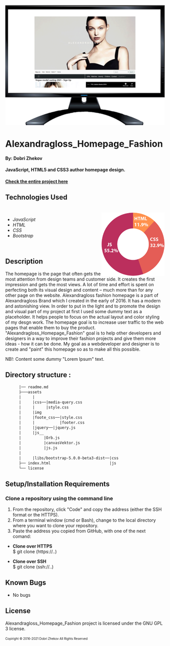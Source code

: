 <img align="justify" alt="chart" width="950px" src="https://github.com/zhekovdobri/zhekovdobri/blob/29397da5ffa867fded395f18c20fda60a0f34236/BootstrapFashion_Project_preview_1200px.gif">

# Alexandragloss_Homepage_Fashion

#### By: Dobri Zhekov

#### JavaScript, HTML5 and CSS3 author homepage design.

#### [<ins>Check the entire project here</ins>](https://zhekovdobri.github.io/Alexandragloss_Homepage_Fashion/)

## Technologies Used

<div class=pull-left>

</div>
&nbsp;&nbsp;&nbsp;&nbsp;&nbsp;&nbsp;&nbsp;&nbsp;&nbsp;&nbsp;&nbsp;&nbsp;&nbsp;&nbsp;&nbsp;
<div class=pull-right>
<img align="right" alt="chart" height="200px" src="https://github.com/zhekovdobri/Alexandragloss_Homepage_Fashion/blob/4e8c8bde9f4293ddfe6f6187200f37032aff61cf/assets/img/Homepage_Fashion_language_chart.png">
</div>

* _JavaScript_
* _HTML_
* _CSS_
* _Bootstrap_

<br />

## Description
The homepage is the page that often gets the most attention from design teams and customer side. It creates the first impression and gets the most views. A lot of time and effort is spent on perfecting both its visual design and content &ndash; much more than for any other page on the website. Alexandragloss fashion homepage is a part of Alexandragloss Brand which I created in the early of 2016. It has a modern and astonishing view. In order to put in the light and to promote the design and visual part of my project at first I used some dummy text as a placeholder. It helps people to focus on the actual layout and color styling of my desgn work. The homepage goal is to increase user traffic to the web pages that enable them to buy the product. "Alexandragloss_Homepage_Fashion" goal is to help other developers and designers in a way to improve their fashion projects and give them more ideas - how it can be done. My goal as а webdeveloper and designer is to create and "paint" this homepage so as to make all this possible.

NB!: Content some dummy "Lorem Ipsum" text.  

## Directory structure :

          |── readme.md    
          ├───assets
          |     |      
          |     |css──|media-query.css
          |     |     |style.css
          |     |img             
          |     |foote_css──|style.css
          |     |           |footer.css
          |     |jquery──|jquery.js
          |     |js__
          |          |Orb.js
          |          |canvasVektor.js
          |          |js.js                    
          |                                    
          |     |libs/bootstrap-5.0.0-beta3-dist──|css                               
          ├── index.html                          |js
          └── license

## Setup/Installation Requirements

### Clone a repository using the command line 

1. From the repository, click "Code" and copy the address (either the SSH format or the HTTPS). 
2. From a terminal window (cmd or Bash), change to the local directory where you want to clone your repository.
3. Paste the address you copied from GitHub, with one of the next comand:

* **Clone over HTTPS**<br>
  $ git clone (https://..)
  
* **Clone over SSH**<br>
  $ git clone (ssh://..)

## Known Bugs

* No bugs

## License

Alexandragloss_Homepage_Fashion project is licensed under the GNU GPL 3 license.

<sub><sup>Copiright © 2016-2021 Dobri Zhekov All Rights Reserved</sup></sub>
